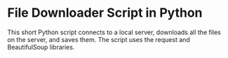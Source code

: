 # File Downloader Script in Python
This short Python script connects to a local server, downloads all the files on the server, and saves them. The script uses the request and BeautifulSoup libraries.
